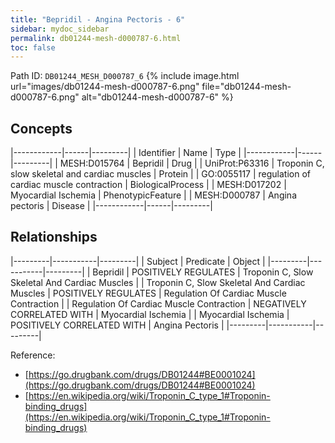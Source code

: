 ```yaml
---
title: "Bepridil - Angina Pectoris - 6"
sidebar: mydoc_sidebar
permalink: db01244-mesh-d000787-6.html
toc: false 
---
```



Path ID: `DB01244_MESH_D000787_6`
{% include image.html url="images/db01244-mesh-d000787-6.png" file="db01244-mesh-d000787-6.png" alt="db01244-mesh-d000787-6" %}

## Concepts

|------------|------|---------|
| Identifier | Name | Type    |
|------------|------|---------|
| MESH:D015764 | Bepridil | Drug |
| UniProt:P63316 | Troponin C, slow skeletal and cardiac muscles | Protein |
| GO:0055117 | regulation of cardiac muscle contraction | BiologicalProcess |
| MESH:D017202 | Myocardial Ischemia | PhenotypicFeature |
| MESH:D000787 | Angina pectoris | Disease |
|------------|------|---------|

## Relationships

|---------|-----------|---------|
| Subject | Predicate | Object  |
|---------|-----------|---------|
| Bepridil | POSITIVELY REGULATES | Troponin C, Slow Skeletal And Cardiac Muscles |
| Troponin C, Slow Skeletal And Cardiac Muscles | POSITIVELY REGULATES | Regulation Of Cardiac Muscle Contraction |
| Regulation Of Cardiac Muscle Contraction | NEGATIVELY CORRELATED WITH | Myocardial Ischemia |
| Myocardial Ischemia | POSITIVELY CORRELATED WITH | Angina Pectoris |
|---------|-----------|---------|

Reference: 
  - [https://go.drugbank.com/drugs/DB01244#BE0001024](https://go.drugbank.com/drugs/DB01244#BE0001024)
  - [https://en.wikipedia.org/wiki/Troponin_C_type_1#Troponin-binding_drugs](https://en.wikipedia.org/wiki/Troponin_C_type_1#Troponin-binding_drugs)
